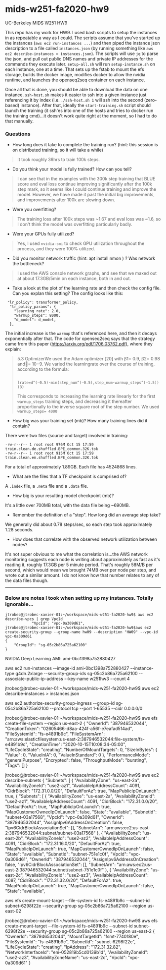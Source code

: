# mids-w251-fa2020-hw9
UC-Berkeley MIDS W251 HW9

This repo has my work for HW9. I used bash scripts to setup the instances in as repeatable a way as I could. The scripts assume that you've started up the instances (`aws ec2 run-instances ...`) and then piped the instance json description to a file called `instances.json` (by running something like `aws ec2 describe-instances > instances.json`). The scripts will use `jq` to parse the json, and pull out public DNS names and private IP addresses for the commands they execute later. `setup-all.sh` will run `setup-instance.sh` on each instance, one at a time. That sets up the fstab to mount the efs storage, builds the docker image, modifies docker to allow the nvidia runtime, and launches the openseq2seq container on each instance.

Once all that is done, you should be able to download the data on one instance. `ssh-host.sh` makes it easier to ssh into a given instance just referencing it by index (i.e. `./ssh-host.sh 1` will ssh into the second (zero-based) instance). After that, ideally the `start-training.sh` script should launch the training (it ssh'es into one of the hosts and tries to docker run the training cmd)...it doesn't work quite right at the moment, so I had to do that manually.

### Questions

* How long does it take to complete the training run? (hint: this session is on distributed training, so it will take a while)
> It took roughly 36hrs to train 100k steps.

* Do you think your model is fully trained? How can you tell?
> I can see that in the examples with the 300k step training that BLUE score and eval loss continue improving significantly after the 100k step mark, so it seems like I could continue training and improve the model. However, we have made it past the initial big improvements, and improvements after 100k are slowing down.

* Were you overfitting?
> The training loss after 100k steps was ~1.67 and eval loss was ~1.6, so I don't think the model was overfitting particularly badly.

* Were your GPUs fully utilized?
> Yes, I used `nvidia-smi` to check GPU utilization throughout the process, and they were 100% utilized.

* Did you monitor network traffic (hint: apt install nmon ) ? Was network the bottleneck?
> I used the AWS console network graphs, and see that we maxed out at about 17.3GB/5min on each instance, both in and out.

* Take a look at the plot of the learning rate and then check the config file. Can you explan this setting?
The config looks like this:

```
 "lr_policy": transformer_policy,
  "lr_policy_params": {
    "learning_rate": 2.0,
    "warmup_steps": 8000,
    "d_model": d_model,
  },
```
The initial increase is the `warmup` that's referenced here, and then it decays exponentially after that. The code for openseq2seq says that the strategy came from this paper (https://arxiv.org/pdf/1706.03762.pdf), where they explain:

>5.3    OptimizerWe used the Adam optimizer [20] with β1= 0.9, β2= 0.98 and= 10−9. We varied the learningrate over the course of training, according to the formula:
>
>       lrate=d^(−0.5)·min(step_num^(−0.5),step_num·warmup_steps^(−1.5))                                                (3)
>
>This corresponds to increasing the learning rate linearly for the first `warmup_steps` training steps, and decreasing it thereafter proportionally to the inverse square root of the step number. We used `warmup_steps= 4000`

* How big was your training set (mb)? How many training lines did it contain?

There were two files (source and target) involved in training:

```
-rw-r--r-- 1 root root 976M Oct 15 17:59 train.clean.de.shuffled.BPE_common.32K.tok
-rw-r--r-- 1 root root 915M Oct 15 17:59 train.clean.en.shuffled.BPE_common.32K.tok
```

For a total of approximately 1.89GB. Each file has 4524868 lines.

* What are the files that a TF checkpoint is comprised of?

A `.index` file, a `.meta` file and a `.data` file.

* How big is your resulting model checkpoint (mb)?

It's a little over 700MB total, with the data file being ~690MB.

* Remember the definition of a "step". How long did an average step take?

We generally did about 0.78 steps/sec, so each step took approximately 1.28 seconds.

* How does that correlate with the observed network utilization between nodes?

It's not super obvious to me what the correlation is...the AWS network monitoring suggests each node is writing about approximately as fast as it's reading it, roughly 17.3GB per 5 minute period. That's roughly 58M/B per second, which would mean we brought 74MB over per node per step, and wrote out a similar amount. I do not know how that number relates to any of the data files though.

_________________

### Below are notes I took when setting up my instances. Totally ignorable...

```
jtrobec@jtrobec-xavier-01:~/workspace/mids-w251-fa2020-hw9$ aws ec2 describe-vpcs | grep VpcId
            "VpcId": "vpc-0a309d61",
jtrobec@jtrobec-xavier-01:~/workspace/mids-w251-fa2020-hw9$aws ec2 create-security-group --group-name hw09 --description "HW09" --vpc-id vpc-0a309d61
{
    "GroupId": "sg-05c2b86a725a62100"
}

```

NVIDIA Deep Learning AMI: ami-0bc1398a752880427

aws ec2 run-instances --image-id ami-0bc1398a752880427 --instance-type g4dn.2xlarge --security-group-ids sg-05c2b86a725a62100  --associate-public-ip-address --key-name w251hw3 --count 4 

jtrobec@jtrobec-xavier-01:~/workspace/mids-w251-fa2020-hw9$ aws ec2 describe-instances > instances.json

aws ec2 authorize-security-group-ingress --group-id  sg-05c2b86a725a62100  --protocol tcp --port 1-65535 --cidr 0.0.0.0/0

jtrobec@jtrobec-xavier-01:~/workspace/mids-w251-fa2020-hw9$ aws efs create-file-system --region us-east-2
{
    "OwnerId": "387946532044",
    "CreationToken": "02605466-d8aa-424f-a56f-e7eafad514ad",
    "FileSystemId": "fs-e4891b9c",
    "FileSystemArn": "arn:aws:elasticfilesystem:us-east-2:387946532044:file-system/fs-e4891b9c",
    "CreationTime": "2020-10-15T10:08:34-05:00",
    "LifeCycleState": "creating",
    "NumberOfMountTargets": 0,
    "SizeInBytes": {
        "Value": 0,
        "ValueInIA": 0,
        "ValueInStandard": 0
    },
    "PerformanceMode": "generalPurpose",
    "Encrypted": false,
    "ThroughputMode": "bursting",
    "Tags": []
}

jtrobec@jtrobec-xavier-01:~/workspace/mids-w251-fa2020-hw9$ aws ec2 describe-subnets
{
    "Subnets": [
        {
            "AvailabilityZone": "us-east-2a",
            "AvailabilityZoneId": "use2-az1",
            "AvailableIpAddressCount": 4091,
            "CidrBlock": "172.31.0.0/20",
            "DefaultForAz": true,
            "MapPublicIpOnLaunch": true,
{
    "Subnets": [
        {
            "AvailabilityZone": "us-east-2a",
            "AvailabilityZoneId": "use2-az1",
            "AvailableIpAddressCount": 4091,
            "CidrBlock": "172.31.0.0/20",
            "DefaultForAz": true,
            "MapPublicIpOnLaunch": true,
            "MapCustomerOwnedIpOnLaunch": false,
            "State": "available",
            "SubnetId": "subnet-03a17568",
            "VpcId": "vpc-0a309d61",
            "OwnerId": "387946532044",
            "AssignIpv6AddressOnCreation": false,
            "Ipv6CidrBlockAssociationSet": [],
            "SubnetArn": "arn:aws:ec2:us-east-2:387946532044:subnet/subnet-03a17568"
        },
        {
            "AvailabilityZone": "us-east-2b",
            "AvailabilityZoneId": "use2-az2",
            "AvailableIpAddressCount": 4091,
            "CidrBlock": "172.31.16.0/20",
            "DefaultForAz": true,
            "MapPublicIpOnLaunch": true,
            "MapCustomerOwnedIpOnLaunch": false,
            "State": "available",
            "SubnetId": "subnet-751e1c0f",
            "VpcId": "vpc-0a309d61",
            "OwnerId": "387946532044",
            "AssignIpv6AddressOnCreation": false,
            "Ipv6CidrBlockAssociationSet": [],
            "SubnetArn": "arn:aws:ec2:us-east-2:387946532044:subnet/subnet-751e1c0f"
        },
        {
            "AvailabilityZone": "us-east-2c",
            "AvailabilityZoneId": "use2-az3",
            "AvailableIpAddressCount": 4087,
            "CidrBlock": "172.31.32.0/20",
            "DefaultForAz": true,
            "MapPublicIpOnLaunch": true,
            "MapCustomerOwnedIpOnLaunch": false,
            "State": "available",


aws efs create-mount-target --file-system-id fs-e4891b9c --subnet-id subnet-6298f22e --security-group sg-05c2b86a725a62100 --region us-east-02

jtrobec@jtrobec-xavier-01:~/workspace/mids-w251-fa2020-hw9$ aws efs create-mount-target --file-system-id fs-e4891b9c --subnet-id subnet-6298f22e --security-group sg-05c2b86a725a62100 --region us-east-2
{
    "OwnerId": "387946532044",
    "MountTargetId": "fsmt-7740180e",
    "FileSystemId": "fs-e4891b9c",
    "SubnetId": "subnet-6298f22e",
    "LifeCycleState": "creating",
    "IpAddress": "172.31.32.82",
    "NetworkInterfaceId": "eni-052819b5cd0139b1d",
    "AvailabilityZoneId": "use2-az3",
    "AvailabilityZoneName": "us-east-2c",
    "VpcId": "vpc-0a309d61"
}
